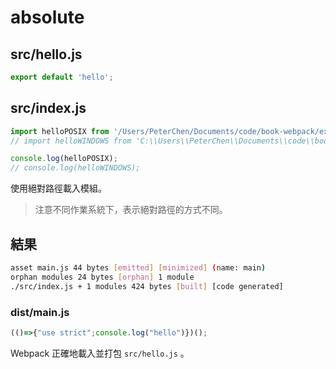 # absolute

## src/hello.js

```js
export default 'hello';
```

## src/index.js

```js
import helloPOSIX from '/Users/PeterChen/Documents/code/book-webpack/examples/v5/ch03-configuration/04-resolve/absolute/src/hello.js';
// import helloWINDOWS from 'C:\\Users\\PeterChen\\Documents\\code\\book-webpack\\examples\\v5\\ch03-configuration\\04-resolve\\absolute\\src\\hello.js';

console.log(helloPOSIX);
// console.log(helloWINDOWS);
```

使用絕對路徑載入模組。

> 注意不同作業系統下，表示絕對路徑的方式不同。

## 結果

```bash
asset main.js 44 bytes [emitted] [minimized] (name: main)
orphan modules 24 bytes [orphan] 1 module
./src/index.js + 1 modules 424 bytes [built] [code generated]
```

### dist/main.js

<!-- prettier-ignore -->
```js
(()=>{"use strict";console.log("hello")})();
```

Webpack 正確地載入並打包 `src/hello.js` 。
